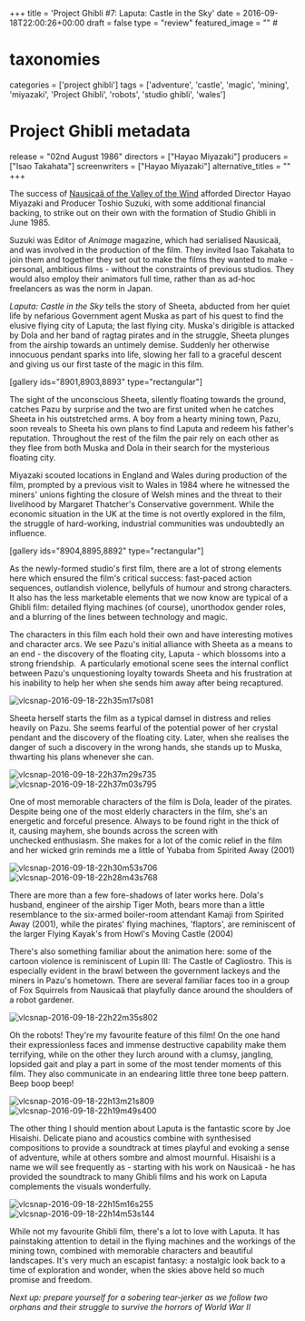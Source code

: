 +++
title = 'Project Ghibli #7: Laputa: Castle in the Sky'
date = 2016-09-18T22:00:26+00:00
draft = false
type = "review"
featured_image = "" #

# taxonomies
categories = ['project ghibli']
tags = ['adventure', 'castle', 'magic', 'mining', 'miyazaki', 'Project Ghibli', 'robots', 'studio ghibli', 'wales']

# Project Ghibli metadata
release = "02nd August 1986"
directors = ["Hayao Miyazaki"]
producers = ["Isao Takahata"]
screenwriters = ["Hayao Miyazaki"]
alternative_titles = ""
+++

The success of [Nausicaä of the Valley of the Wind](http://straydogstrut.co.uk/2016/09/11/project-ghibli-6-nausicaa-of-the-valley-of-the-wind/) afforded Director Hayao Miyazaki and Producer Toshio Suzuki, with some additional financial backing, to strike out on their own with the formation of Studio Ghibli in June 1985.

Suzuki was Editor of _Animage_ magazine, which had serialised Nausicaä, and was involved in the production of the film. They invited Isao Takahata to join them and together they set out to make the films they wanted to make - personal, ambitious films - without the constraints of previous studios. They would also employ their animators full time, rather than as ad-hoc freelancers as was the norm in Japan.

_Laputa: Castle in the Sky_ tells the story of Sheeta, abducted from her quiet life by nefarious Government agent Muska as part of his quest to find the elusive flying city of Laputa; the last flying city. Muska's dirigible is attacked by Dola and her band of ragtag pirates and in the struggle, Sheeta plunges from the airship towards an untimely demise. Suddenly her otherwise innocuous pendant sparks into life, slowing her fall to a graceful descent and giving us our first taste of the magic in this film.

\[gallery ids="8901,8903,8893" type="rectangular"\]  

The sight of the unconscious Sheeta, silently floating towards the ground, catches Pazu by surprise and the two are first united when he catches Sheeta in his outstretched arms. A boy from a hearty mining town, Pazu, soon reveals to Sheeta his own plans to find Laputa and redeem his father's reputation. Throughout the rest of the film the pair rely on each other as they flee from both Muska and Dola in their search for the mysterious floating city.

Miyazaki scouted locations in England and Wales during production of the film, prompted by a previous visit to Wales in 1984 where he witnessed the miners' unions fighting the closure of Welsh mines and the threat to their livelihood by Margaret Thatcher's Conservative government. While the economic situation in the UK at the time is not overtly explored in the film, the struggle of hard-working, industrial communities was undoubtedly an influence.  

\[gallery ids="8904,8895,8892" type="rectangular"\]

As the newly-formed studio's first film, there are a lot of strong elements here which ensured the film's critical success: fast-paced action sequences, outlandish violence, bellyfuls of humour and strong characters. It also has the less marketable elements that we now know are typical of a Ghibli film: detailed flying machines (of course), unorthodox gender roles, and a blurring of the lines between technology and magic.

The characters in this film each hold their own and have interesting motives and character arcs. We see Pazu's initial alliance with Sheeta as a means to an end - the discovery of the floating city, Laputa - which blossoms into a strong friendship.  A particularly emotional scene sees the internal conflict between Pazu's unquestioning loyalty towards Sheeta and his frustration at his inability to help her when she sends him away after being recaptured.

![vlcsnap-2016-09-18-22h35m17s081](https://straydogstrut7.files.wordpress.com/2016/09/vlcsnap-2016-09-18-22h35m17s081.png)

Sheeta herself starts the film as a typical damsel in distress and relies heavily on Pazu. She seems fearful of the potential power of her crystal pendant and the discovery of the floating city. Later, when she realises the danger of such a discovery in the wrong hands, she stands up to Muska, thwarting his plans whenever she can.

![vlcsnap-2016-09-18-22h37m29s735](https://straydogstrut7.files.wordpress.com/2016/09/vlcsnap-2016-09-18-22h37m29s735.png)
![vlcsnap-2016-09-18-22h37m03s795](https://straydogstrut7.files.wordpress.com/2016/09/vlcsnap-2016-09-18-22h37m03s795.png)

One of most memorable characters of the film is Dola, leader of the pirates. Despite being one of the most elderly characters in the film, she's an energetic and forceful presence. Always to be found right in the thick of it, causing mayhem, she bounds across the screen with unchecked enthusiasm. She makes for a lot of the comic relief in the film and her wicked grin reminds me a little of Yubaba from Spirited Away (2001)

![vlcsnap-2016-09-18-22h30m53s706](https://straydogstrut7.files.wordpress.com/2016/09/vlcsnap-2016-09-18-22h30m53s706.png)
![vlcsnap-2016-09-18-22h28m43s768](https://straydogstrut7.files.wordpress.com/2016/09/vlcsnap-2016-09-18-22h28m43s768.png)

There are more than a few fore-shadows of later works here. Dola's husband, engineer of the airship Tiger Moth, bears more than a little resemblance to the six-armed boiler-room attendant Kamaji from Spirited Away (2001), while the pirates' flying machines, 'flaptors', are reminiscent of the larger Flying Kayak's from Howl's Moving Castle (2004)

There's also something familiar about the animation here: some of the cartoon violence is reminiscent of Lupin III: The Castle of Cagliostro. This is especially evident in the brawl between the government lackeys and the miners in Pazu's hometown. There are several familiar faces too in a group of Fox Squirrels from Nausicaä that playfully dance around the shoulders of a robot gardener.

![vlcsnap-2016-09-18-22h22m35s802](https://straydogstrut7.files.wordpress.com/2016/09/vlcsnap-2016-09-18-22h22m35s802.png)

Oh the robots! They're my favourite feature of this film! On the one hand their expressionless faces and immense destructive capability make them terrifying, while on the other they lurch around with a clumsy, jangling, lopsided gait and play a part in some of the most tender moments of this film. They also communicate in an endearing little three tone beep pattern. Beep boop beep!

![vlcsnap-2016-09-18-22h13m21s809](https://straydogstrut7.files.wordpress.com/2016/09/vlcsnap-2016-09-18-22h13m21s809.png)
![vlcsnap-2016-09-18-22h19m49s400](https://straydogstrut7.files.wordpress.com/2016/09/vlcsnap-2016-09-18-22h19m49s400.png)

The other thing I should mention about Laputa is the fantastic score by Joe Hisaishi. Delicate piano and acoustics combine with synthesised compositions to provide a soundtrack at times playful and evoking a sense of adventure, while at others sombre and almost mournful. Hisaishi is a name we will see frequently as - starting with his work on Nausicaä - he has provided the soundtrack to many Ghibli films and his work on Laputa complements the visuals wonderfully.

![vlcsnap-2016-09-18-22h15m16s255](https://straydogstrut7.files.wordpress.com/2016/09/vlcsnap-2016-09-18-22h15m16s255.png)![vlcsnap-2016-09-18-22h14m53s144](https://straydogstrut7.files.wordpress.com/2016/09/vlcsnap-2016-09-18-22h14m53s144.png)

While not my favourite Ghibli film, there's a lot to love with Laputa. It has painstaking attention to detail in the flying machines and the workings of the mining town, combined with memorable characters and beautiful landscapes. It's very much an escapist fantasy: a nostalgic look back to a time of exploration and wonder, when the skies above held so much promise and freedom.

_Next up: prepare yourself for a sobering tear-jerker as we follow two orphans and their struggle to survive the horrors of World War II_